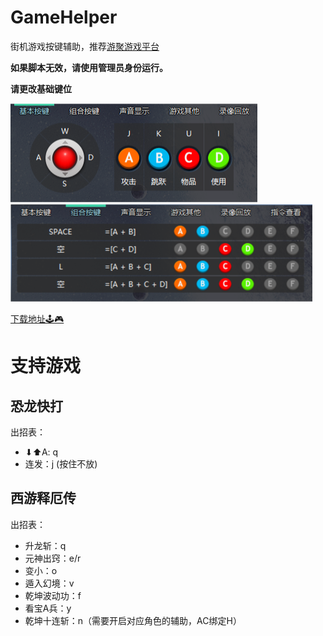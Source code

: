 # GameHelper
街机游戏按键辅助，推荐[游聚游戏平台](http://www.gotvg.com/)

**如果脚本无效，请使用管理员身份运行。**

**请更改基础键位**

![key1](./Images/key1.png)
![key2](./Images/key2.png)

[下载地址🕹🎮](https://github.com/doghappy/GameHelper/releases)


# 支持游戏

## 恐龙快打

出招表：
- ⬇⬆A: q
- 连发：j (按住不放)

## 西游释厄传

出招表：
- 升龙斩：q
- 元神出窍：e/r
- 变小：o
- 遁入幻境：v
- 乾坤波动功：f
- 看宝A兵：y
- 乾坤十连斩：n（需要开启对应角色的辅助，AC绑定H）
